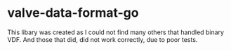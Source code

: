 # valve-data-format-go

This libary was created as I could not find many others that handled binary VDF. And those that did, did not work correctly, due to poor tests.
